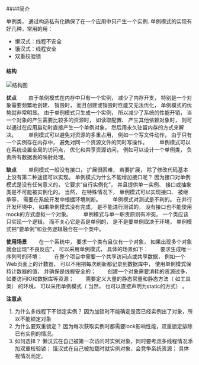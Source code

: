 ####简介

单例类， 通过构造私有化确保了在一个应用中只产生一个实例.
单例模式的实现有好几种，常用的用：

- 懒汉式：线程不安全
- 饿汉式：线程安全
- 双重校验锁

#### 结构

![结构图](D:\Pattern\DesignPattern\DesignPattern\CreationPattern\Singleton\结构图.png)

**优点**
　　由于单例模式在内存中只有一个实例， 减少了内存开支， 特别是一个对象需要频繁地创建、 销毁时， 而且创建或销毁时性能又无法优化， 单例模式的优势就非常明显。
由于单例模式只生成一个实例， 所以减少了系统的性能开销， 当一个对象的产生需要比较多的资源时， 如读取配置、 产生其他依赖对象时， 则可以通过在应用启动时直接产生一个单例对象， 然后用永久驻留内存的方式来解决。
　　单例模式可以避免对资源的多重占用， 例如一个写文件动作， 由于只有一个实例存在内存中， 避免对同一个资源文件的同时写操作。
　　单例模式可以在系统设置全局的访问点， 优化和共享资源访问， 例如可以设计一个单例类， 负责所有数据表的映射处理。

**缺点**
　　单例模式一般没有接口， 扩展很困难， 若要扩展， 除了修改代码基本上没有第二种途径可以实现。 单例模式为什么不能增加接口呢？ 因为接口对单例模式是没有任何意义的， 它要求“自行实例化”， 并且提供单一实例、 接口或抽象类是不可能被实例化的。 当然， 在特殊情况下， 单例模式可以实现接口、 被继承等， 需要在系统开发中根据环境判断。
　　单例模式对测试是不利的。 在并行开发环境中， 如果单例模式没有完成， 是不能进行测试的， 没有接口也不能使用mock的方式虚拟一个对象。
　　单例模式与单一职责原则有冲突。 一个类应该只实现一个逻辑， 而不关心它是否是单例的， 是不是要单例取决于环境， 单例模式把“要单例”和业务逻辑融合在一个类中。

**使用场景**
　　在一个系统中， 要求一个类有且仅有一个对象， 如果出现多个对象就会出现“不良反应”， 可以采用单例模式， 具体的场景如下：
　　要求生成唯一序列号的环境；
　　在整个项目中需要一个共享访问点或共享数据， 例如一个Web页面上的计数器， 可以不用把每次刷新都记录到数据库中， 使用单例模式保持计数器的值， 并确保是线程安全的；
　　创建一个对象需要消耗的资源过多， 如要访问IO和数据库等资源；
　　需要定义大量的静态常量和静态方法（ 如工具类） 的环境， 可以采用单例模式（ 当然， 也可以直接声明为static的方式） 。

**注意点**
1. 为什么多线程下不锁定实例？
因为加锁时不能确定是否已经实例出了对象，所以不能锁定对象
2. 为什么要双重锁定？
因为每次获取实例时都需要lock影响性能，双重锁定排除已有实例的情况。
3. 如何选择？
懒汉式在自己被第一次访问时实例对象，同时要考虑多线程情况添加双重校验锁；
饿汉式在自己被加载时就实例对象，会竞争系统资源；
具体视情况而定。